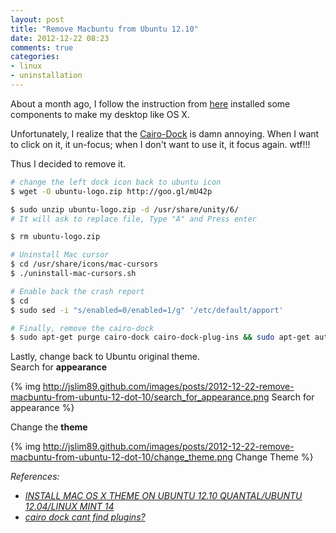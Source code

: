 ```yaml
---
layout: post
title: "Remove Macbuntu from Ubuntu 12.10"
date: 2012-12-22 08:23
comments: true
categories: 
- linux
- uninstallation
---
```


About a month ago, I follow the instruction from [here](http://www.noobslab.com/2012/11/install-mac-os-x-theme-on-ubuntu-1210.html) installed some components to make my desktop like OS X.

Unfortunately, I realize that the [Cairo-Dock](http://glx-dock.org/) is damn annoying. When I want to click on it, it un-focus; when I don't want to use it, it focus again. wtf!!!

Thus I decided to remove it.

```sh
# change the left dock icon back to ubuntu icon
$ wget -O ubuntu-logo.zip http://goo.gl/mU42p

$ sudo unzip ubuntu-logo.zip -d /usr/share/unity/6/
# It will ask to replace file, Type "A" and Press enter

$ rm ubuntu-logo.zip

# Uninstall Mac cursor
$ cd /usr/share/icons/mac-cursors
$ ./uninstall-mac-cursors.sh

# Enable back the crash report
$ cd
$ sudo sed -i "s/enabled=0/enabled=1/g" '/etc/default/apport'

# Finally, remove the cairo-dock
$ sudo apt-get purge cairo-dock cairo-dock-plug-ins && sudo apt-get autoremove
```
Lastly, change back to Ubuntu original theme.  
Search for **appearance**

{% img http://jslim89.github.com/images/posts/2012-12-22-remove-macbuntu-from-ubuntu-12-dot-10/search_for_appearance.png Search for appearance %}

Change the **theme**

{% img http://jslim89.github.com/images/posts/2012-12-22-remove-macbuntu-from-ubuntu-12-dot-10/change_theme.png Change Theme %}

_References:_

* _[INSTALL MAC OS X THEME ON UBUNTU 12.10 QUANTAL/UBUNTU 12.04/LINUX MINT 14](http://www.noobslab.com/2012/11/install-mac-os-x-theme-on-ubuntu-1210.html)_
* _[cairo dock cant find plugins?](http://askubuntu.com/questions/128698/cairo-dock-cant-find-plugins#answers)_
